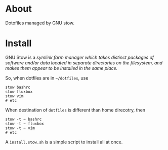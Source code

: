 About
=====

Dotofiles managed by GNU stow.

Install
=======

GNU Stow is a *symlink farm manager which takes distinct packages of software
and/or data located in separate directories on the filesystem, and makes them
appear to be installed in the same place.*

So, when dotfiles are in `~/dotfiles`, use

```
stow bashrc
stow fluxbox
stow vim
# etc
```

When destination of `dotfiles` is different than home direcotry, then

```
stow -t ~ bashrc
stow -t ~ fluxbox
stow -t ~ vim
# etc
```

A `install.stow.sh` is a simple script to install all at once.
